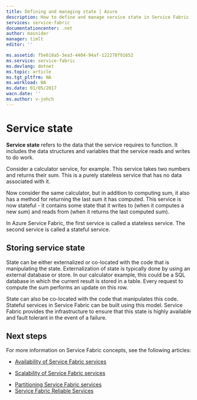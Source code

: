 ```yaml
---
title: Defining and managing state | Azure
description: How to define and manage service state in Service Fabric
services: service-fabric
documentationcenter: .net
author: masnider
manager: timlt
editor: ''

ms.assetid: f5e618a5-3ea3-4404-94af-122278f91652
ms.service: service-fabric
ms.devlang: dotnet
ms.topic: article
ms.tgt_pltfrm: NA
ms.workload: NA
ms.date: 01/05/2017
wacn.date: ''
ms.author: v-johch
---
```


# Service state
**Service state** refers to the data that the service requires to function. It includes the data structures and variables that the service reads and writes to do work.

Consider a calculator service, for example. This service takes two numbers and returns their sum. This is a purely stateless service that has no data associated with it.

Now consider the same calculator, but in addition to computing sum, it also has a method for returning the last sum it has computed. This service is now stateful - it contains some state that it writes to (when it computes a new sum) and reads from (when it returns the last computed sum).

In Azure Service Fabric, the first service is called a stateless service. The second service is called a stateful service.

## Storing service state
State can be either externalized or co-located with the code that is manipulating the state. Externalization of state is typically done by using an external database or store. In our calculator example, this could be a SQL database in which the current result is stored in a table. Every request to compute the sum performs an update on this row.

State can also be co-located with the code that manipulates this code. Stateful services in Service Fabric can be built using this model. Service Fabric provides the infrastructure to ensure that this state is highly available and fault tolerant in the event of a failure.

## Next steps
For more information on Service Fabric concepts, see the following articles:

- [Availability of Service Fabric services](./service-fabric-availability-services.md)

- [Scalability of Service Fabric services](./service-fabric-concepts-scalability.md)
* [Partitioning Service Fabric services](./service-fabric-concepts-partitioning.md)
* [Service Fabric Reliable Services](./service-fabric-reliable-services-introduction.md)
